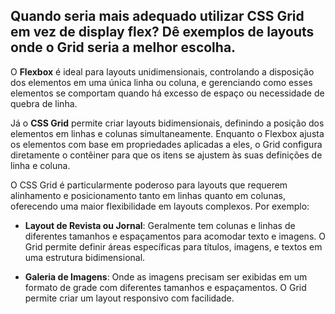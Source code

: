 ## Quando seria mais adequado utilizar CSS Grid em vez de display flex? Dê exemplos de layouts onde o Grid seria a melhor escolha.

O **Flexbox** é ideal para layouts unidimensionais, controlando a disposição dos elementos em uma única linha ou coluna, e gerenciando como esses elementos se comportam quando há excesso de espaço ou necessidade de quebra de linha.

Já o **CSS Grid** permite criar layouts bidimensionais, definindo a posição dos elementos em linhas e colunas simultaneamente. Enquanto o Flexbox ajusta os elementos com base em propriedades aplicadas a eles, o Grid configura diretamente o contêiner para que os itens se ajustem às suas definições de linha e coluna. 

O CSS Grid é particularmente poderoso para layouts que requerem alinhamento e posicionamento tanto em linhas quanto em colunas, oferecendo uma maior flexibilidade em layouts complexos. Por exemplo:

- **Layout de Revista ou Jornal**: Geralmente tem colunas e linhas de diferentes tamanhos e espaçamentos para acomodar texto e imagens. O Grid permite definir áreas específicas para títulos, imagens, e textos em uma estrutura bidimensional.

- **Galeria de Imagens**: Onde as imagens precisam ser exibidas em um formato de grade com diferentes tamanhos e espaçamentos. O Grid permite criar um layout responsivo com facilidade.